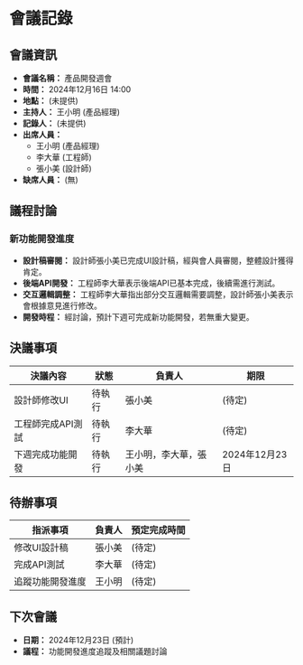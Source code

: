 # 會議記錄

## 會議資訊

*   **會議名稱：** 產品開發週會
*   **時間：** 2024年12月16日 14:00
*   **地點：** (未提供)
*   **主持人：** 王小明 (產品經理)
*   **記錄人：** (未提供)
*   **出席人員：**
    *   王小明 (產品經理)
    *   李大華 (工程師)
    *   張小美 (設計師)
*   **缺席人員：** (無)

## 議程討論

### 新功能開發進度

*   **設計稿審閱：** 設計師張小美已完成UI設計稿，經與會人員審閱，整體設計獲得肯定。
*   **後端API開發：** 工程師李大華表示後端API已基本完成，後續需進行測試。
*   **交互邏輯調整：** 工程師李大華指出部分交互邏輯需要調整，設計師張小美表示會根據意見進行修改。
*   **開發時程：** 經討論，預計下週可完成新功能開發，若無重大變更。

## 決議事項

| 決議內容         | 狀態  | 負責人 | 期限    |
| -------------- | ----- | ------ | ------- |
| 設計師修改UI     | 待執行 | 張小美  | (待定) |
| 工程師完成API測試 | 待執行 | 李大華  | (待定) |
| 下週完成功能開發   | 待執行 | 王小明，李大華，張小美 | 2024年12月23日 |

## 待辦事項

| 指派事項       | 負責人 | 預定完成時間 |
| -------------- | ------ | ------- |
| 修改UI設計稿    | 張小美  | (待定) |
| 完成API測試    | 李大華  | (待定) |
| 追蹤功能開發進度 | 王小明  | (待定) |

## 下次會議

*   **日期：** 2024年12月23日 (預計)
*   **議程：** 功能開發進度追蹤及相關議題討論